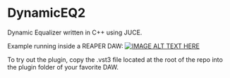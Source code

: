 # DynamicEQ2
Dynamic Equalizer written in C++ using JUCE.

Example running inside a REAPER DAW:
[![IMAGE ALT TEXT HERE](https://i.imgur.com/3ah6uFo.png)](https://streamable.com/a3b2n7)

To try out the plugin, copy the .vst3 file located at the root of the repo into the plugin folder of your favorite DAW. 
